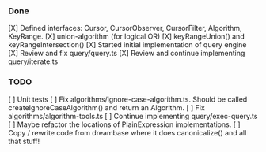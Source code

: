 
### Done

 [X] Defined interfaces: Cursor, CursorObserver, CursorFilter, Algorithm, KeyRange.
 [X] union-algorithm (for logical OR)
 [X] keyRangeUnion() and keyRangeIntersection()
 [X] Started initial implementation of query engine
 [X] Review and fix query/query.ts
 [X] Review and continue implementing query/iterate.ts

### TODO

 [ ] Unit tests
 [ ] Fix algorithms/ignore-case-algorithm.ts. Should be called createIgnoreCaseAlgorithm() and return an Algorithm.
 [ ] Fix algorithms/algorithm-tools.ts
 [ ] Continue implementing query/exec-query.ts
 [ ] Maybe refactor the locations of PlainExpression implementations.
 [ ] Copy / rewrite code from dreambase where it does canonicalize() and all that stuff!

